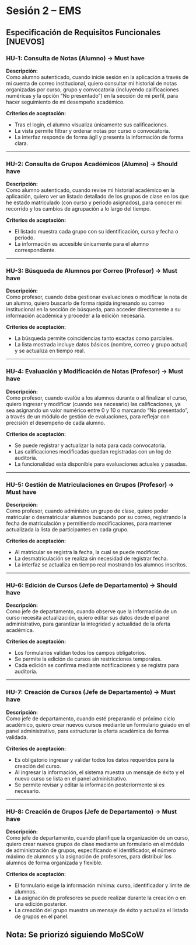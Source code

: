 
# Sesión 2 – EMS

## Especificación de Requisitos Funcionales [NUEVOS]

### HU-1: Consulta de Notas (Alumno) -> Must have
**Descripción:**  
Como alumno autenticado, cuando inicie sesión en la aplicación a través de mi cuenta de correo institucional, quiero consultar mi historial de notas organizadas por curso, grupo y convocatoria (incluyendo calificaciones numéricas y la opción “No presentado”) en la sección de mi perfil, para hacer seguimiento de mi desempeño académico.

**Criterios de aceptación:**
- Tras el login, el alumno visualiza únicamente sus calificaciones.
- La vista permite filtrar y ordenar notas por curso o convocatoria.
- La interfaz responde de forma ágil y presenta la información de forma clara.

---

### HU-2: Consulta de Grupos Académicos (Alumno) -> Should have
**Descripción:**  
Como alumno autenticado, cuando revise mi historial académico en la aplicación, quiero ver un listado detallado de los grupos de clase en los que he estado matriculado (con curso y periodo asignados), para conocer mi recorrido y los cambios de agrupación a lo largo del tiempo.

**Criterios de aceptación:**
- El listado muestra cada grupo con su identificación, curso y fecha o periodo.
- La información es accesible únicamente para el alumno correspondiente.

---

### HU-3: Búsqueda de Alumnos por Correo (Profesor) -> Must have
**Descripción:**  
Como profesor, cuando deba gestionar evaluaciones o modificar la nota de un alumno, quiero buscarlo de forma rápida ingresando su correo institucional en la sección de búsqueda, para acceder directamente a su información académica y proceder a la edición necesaria.

**Criterios de aceptación:**
- La búsqueda permite coincidencias tanto exactas como parciales.
- La lista mostrada incluye datos básicos (nombre, correo y grupo actual) y se actualiza en tiempo real.

---

### HU-4: Evaluación y Modificación de Notas (Profesor) -> Must have
**Descripción:**  
Como profesor, cuando evalúe a los alumnos durante o al finalizar el curso, quiero ingresar y modificar (cuando sea necesario) las calificaciones, ya sea asignando un valor numérico entre 0 y 10 o marcando “No presentado”, a través de un módulo de gestión de evaluaciones, para reflejar con precisión el desempeño de cada alumno.

**Criterios de aceptación:**
- Se puede registrar y actualizar la nota para cada convocatoria.
- Las calificaciones modificadas quedan registradas con un log de auditoría.
- La funcionalidad está disponible para evaluaciones actuales y pasadas.

---

### HU-5: Gestión de Matriculaciones en Grupos (Profesor) -> Must have
**Descripción:**  
Como profesor, cuando administro un grupo de clase, quiero poder matricular o desmatricular alumnos buscando por su correo, registrando la fecha de matriculación y permitiendo modificaciones, para mantener actualizada la lista de participantes en cada grupo.

**Criterios de aceptación:**
- Al matricular se registra la fecha, la cual se puede modificar.
- La desmatriculación se realiza sin necesidad de registrar fecha.
- La interfaz se actualiza en tiempo real mostrando los alumnos inscritos.

---

### HU-6: Edición de Cursos (Jefe de Departamento) -> Should have
**Descripción:**  
Como jefe de departamento, cuando observe que la información de un curso necesita actualización, quiero editar sus datos desde el panel administrativo, para garantizar la integridad y actualidad de la oferta académica.

**Criterios de aceptación:**
- Los formularios validan todos los campos obligatorios.
- Se permite la edición de cursos sin restricciones temporales.
- Cada edición se confirma mediante notificaciones y se registra para auditoría.

---

### HU-7: Creación de Cursos (Jefe de Departamento) -> Must have
**Descripción:**  
Como jefe de departamento, cuando esté preparando el próximo ciclo académico, quiero crear nuevos cursos mediante un formulario guiado en el panel administrativo, para estructurar la oferta académica de forma validada.

**Criterios de aceptación:**
- Es obligatorio ingresar y validar todos los datos requeridos para la creación del curso.
- Al ingresar la información, el sistema muestra un mensaje de éxito y el nuevo curso se lista en el panel administrativo.
- Se permite revisar y editar la información posteriormente si es necesario.

---

### HU-8: Creación de Grupos (Jefe de Departamento) -> Must have
**Descripción:**  
Como jefe de departamento, cuando planifique la organización de un curso, quiero crear nuevos grupos de clase mediante un formulario en el módulo de administración de grupos, especificando el identificador, el número máximo de alumnos y la asignación de profesores, para distribuir los alumnos de forma organizada y flexible.

**Criterios de aceptación:**
- El formulario exige la información mínima: curso, identificador y límite de alumnos.
- La asignación de profesores se puede realizar durante la creación o en una edición posterior.
- La creación del grupo muestra un mensaje de éxito y actualiza el listado de grupos en el panel.

**Nota:**
Se priorizó siguiendo MoSCoW
---
